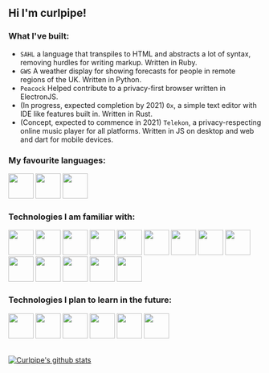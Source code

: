 ## Hi I'm curlpipe!

### What I've built:

 - `SAHL` a language that transpiles to HTML and abstracts a lot of syntax, removing hurdles for writing markup. Written in Ruby.
 - `GWS` A weather display for showing forecasts for people in remote regions of the UK. Written in Python.
 - `Peacock` Helped contribute to a privacy-first browser written in ElectronJS.
 - (In progress, expected completion by 2021) `Ox`, a simple text editor with IDE like features built in. Written in Rust.
 - (Concept, expected to commence in 2021) `Telekon`, a privacy-respecting online music player for all platforms. Written in JS on desktop and web and dart for mobile devices.

### My favourite languages:

<div>
 <img src="https://cnet1.cbsistatic.com/img/2013/04/02/3ded8fcf-fdb6-11e2-8c7c-d4ae52e62bcc/rust.png" width="50px">
 <img src="https://bgasparotto.com/wp-content/uploads/2016/03/ruby-logo.png" width="50px">
 <img src="https://ih1.redbubble.net/image.316760221.5828/flat,800x800,075,f.jpg" width="50px">
</div>

### Technologies I am familiar with:

<div>
 <img src="https://cnet1.cbsistatic.com/img/2013/04/02/3ded8fcf-fdb6-11e2-8c7c-d4ae52e62bcc/rust.png" width="50px">
 <img src="https://cdn0.iconfinder.com/data/icons/social-flat-rounded-rects/512/html5-512.png", width="50px">
 <img src="https://cdn2.iconfinder.com/data/icons/social-icon-3/512/social_style_3_css3-512.png", width="50px">
 <img src="https://ih1.redbubble.net/image.316760221.5828/flat,800x800,075,f.jpg" width="50px">
 <img src="https://bgasparotto.com/wp-content/uploads/2016/03/ruby-logo.png" width="50px">
 <img src="http://pngimg.com/uploads/letter_c/letter_c_PNG22.png", width="50px">
 <img src="https://insidehpc.com/wp-content/uploads/2016/01/Python-logo-notext.svg_.png", width="50px">
 <img src="https://crystal-lang.org/images/icon.png", width="50px">
 <img src="https://upload.wikimedia.org/wikipedia/commons/1/1b/Nim-logo.png", width="50px">
 <img src="https://upload.wikimedia.org/wikipedia/commons/thumb/7/7e/Dart-logo.png/768px-Dart-logo.png", width="50px">
 
 <img src="https://dominicm.com/wp-content/uploads/2015/11/arch-linux.png" width="50px">
 <img src="https://pbs.twimg.com/profile_images/1145449163/logo.png" width="50px">
 <img src="https://upload.wikimedia.org/wikipedia/commons/thumb/9/9f/Vimlogo.svg/1200px-Vimlogo.svg.png", width="50px">
 <img src="https://blog.novatec-gmbh.de/wp-content/uploads/2013/07/logo-git.png" width="50px">
</div>

### Technologies I plan to learn in the future:

<div>
 <img src="https://chrisconlan.com/wp-content/uploads/2018/06/haskell_logo_2.png" width="50px">
 <img src="https://upload.wikimedia.org/wikipedia/commons/thumb/1/17/GraphQL_Logo.svg/1200px-GraphQL_Logo.svg.png" width="50px">
 <img src="https://start.jcolemorrison.com/content/images/2017/01/docker-logo.png" width="50px">
 <img src="https://cdn4.iconfinder.com/data/icons/logos-3/600/React.js_logo-512.png" width="50px">
 <img src="https://codingthesmartway.com/wp-content/uploads/2019/12/logo_svelte.png" width="50px">
 <img src="https://seeklogo.com/images/T/typescript-logo-B29A3F462D-seeklogo.com.png" width="50px">
</div>

<br>

[![Curlpipe's github stats](https://github-readme-stats.vercel.app/api?username=curlpipe)](https://github.com/anuraghazra/github-readme-stats)
